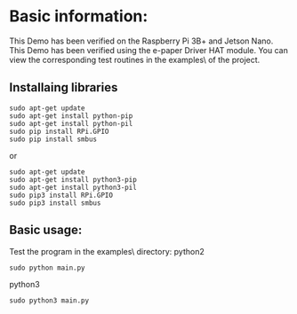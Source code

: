
# Basic information:
This Demo has been verified on the Raspberry Pi 3B+ and Jetson Nano.
This Demo has been verified using the e-paper Driver HAT module. 
You can view the corresponding test routines in the examples\ of the project.

## Installaing libraries
    sudo apt-get update
    sudo apt-get install python-pip
    sudo apt-get install python-pil
    sudo pip install RPi.GPIO
    sudo pip install smbus

or

    sudo apt-get update
    sudo apt-get install python3-pip
    sudo apt-get install python3-pil
    sudo pip3 install RPi.GPIO
    sudo pip3 install smbus

## Basic usage:

Test the program in the examples\ directory:
python2

    sudo python main.py

python3

    sudo python3 main.py
